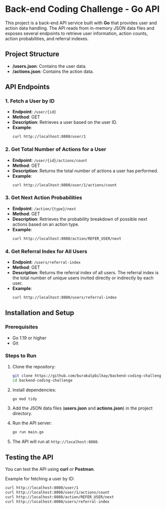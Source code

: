 
# Back-end Coding Challenge - Go API

This project is a back-end API service built with **Go** that provides user and action data handling. The API reads from in-memory JSON data files and exposes several endpoints to retrieve user information, action counts, action probabilities, and referral indexes.

## Project Structure
- **/users.json**: Contains the user data.
- **/actions.json**: Contains the action data.

## API Endpoints

### 1. Fetch a User by ID
- **Endpoint**: `/user/{id}`
- **Method**: GET
- **Description**: Retrieves a user based on the user ID.
- **Example**:
  ```bash
  curl http://localhost:8080/user/1
  ```

### 2. Get Total Number of Actions for a User
- **Endpoint**: `/user/{id}/actions/count`
- **Method**: GET
- **Description**: Returns the total number of actions a user has performed.
- **Example**:
  ```bash
  curl http://localhost:8080/user/1/actions/count
  ```

### 3. Get Next Action Probabilities
- **Endpoint**: `/action/{type}/next`
- **Method**: GET
- **Description**: Retrieves the probability breakdown of possible next actions based on an action type.
- **Example**:
  ```bash
  curl http://localhost:8080/action/REFER_USER/next
  ```

### 4. Get Referral Index for All Users
- **Endpoint**: `/users/referral-index`
- **Method**: GET
- **Description**: Returns the referral index of all users. The referral index is the total number of unique users invited directly or indirectly by each user.
- **Example**:
  ```bash
  curl http://localhost:8080/users/referral-index
  ```

## Installation and Setup

### Prerequisites
- Go 1.19 or higher
- Git

### Steps to Run

1. Clone the repository:
   ```bash
   git clone https://github.com/burakalpbilkay/backend-coding-challenge.git
   cd backend-coding-challenge
   ```

2. Install dependencies:
   ```bash
   go mod tidy
   ```

3. Add the JSON data files (**users.json** and **actions.json**) in the project directory.

4. Run the API server:
   ```bash
   go run main.go
   ```

5. The API will run at `http://localhost:8080`.

## Testing the API

You can test the API using **curl** or **Postman**.

Example for fetching a user by ID:
```bash
curl http://localhost:8080/user/1
curl http://localhost:8080/user/1/actions/count
curl http://localhost:8080/action/REFER_USER/next
curl http://localhost:8080/users/referral-index

```
